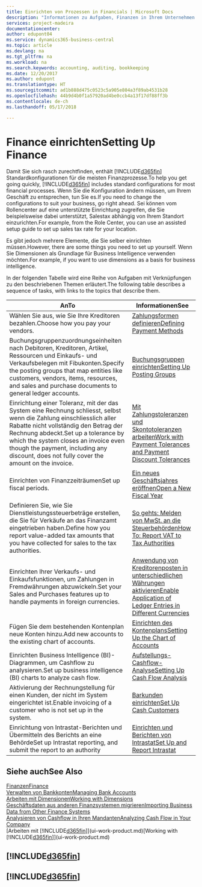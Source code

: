 ```yaml
---
title: Einrichten von Prozessen in Financials | Microsoft Docs
description: "Informationen zu Aufgaben, Finanzen in Ihrem Unternehmen einzurichten, um Ihrer Buchhaltung, oder Buchhaltungsanforderungen Prüfungen zu entsprechen."
services: project-madeira
documentationcenter: 
author: edupont04
ms.service: dynamics365-business-central
ms.topic: article
ms.devlang: na
ms.tgt_pltfrm: na
ms.workload: na
ms.search.keywords: accounting, auditing, bookkeeping
ms.date: 12/20/2017
ms.author: edupont
ms.translationtype: HT
ms.sourcegitcommit: ad1b888d475c0523c5a905e804a3f89ab4531b28
ms.openlocfilehash: 44b9d4b0f1a57920ad4be0ccb4a13f17df88ff3b
ms.contentlocale: de-ch
ms.lasthandoff: 05/17/2018

---
```

# <a name="setting-up-finance"></a><span data-ttu-id="3b960-103">Finance einrichten</span><span class="sxs-lookup"><span data-stu-id="3b960-103">Setting Up Finance</span></span>
<span data-ttu-id="3b960-104">Damit Sie sich rasch zurechtfinden, enthält [!INCLUDE[d365fin](includes/d365fin_md.md)]  Standardkonfigurationen für die meisten Finanzprozesse.</span><span class="sxs-lookup"><span data-stu-id="3b960-104">To help you get going quickly, [!INCLUDE[d365fin](includes/d365fin_md.md)] includes standard configurations for most financial processes.</span></span> <span data-ttu-id="3b960-105">Wenn Sie die Konfiguration ändern müssen, um Ihrem Geschäft zu entsprechen, tun Sie es.</span><span class="sxs-lookup"><span data-stu-id="3b960-105">If you need to change the configurations to suit your business, go right ahead.</span></span> <span data-ttu-id="3b960-106">Sei können vom Rollencenter auf eine unterstützte Einrichtung zugreifen, die Sie beispielsweise dabei unterstützt, Salestax abhängig von Ihrem Standort einzurichten.</span><span class="sxs-lookup"><span data-stu-id="3b960-106">For example, from the Role Center, you can use an assisted setup guide to set up sales tax rate for your location.</span></span>  

<span data-ttu-id="3b960-107">Es gibt jedoch mehrere Elemente, die Sie selber einrichten müssen.</span><span class="sxs-lookup"><span data-stu-id="3b960-107">However, there are some things you need to set up yourself.</span></span> <span data-ttu-id="3b960-108">Wenn Sie Dimensionen als Grundlage für Business Intelligence verwenden möchten.</span><span class="sxs-lookup"><span data-stu-id="3b960-108">For example, if you want to use dimensions as a basis for business intelligence.</span></span>  

<span data-ttu-id="3b960-109">In der folgenden Tabelle wird eine Reihe von Aufgaben mit Verknüpfungen zu den beschriebenen Themen erläutert.</span><span class="sxs-lookup"><span data-stu-id="3b960-109">The following table describes a sequence of tasks, with links to the topics that describe them.</span></span>

| <span data-ttu-id="3b960-110">An</span><span class="sxs-lookup"><span data-stu-id="3b960-110">To</span></span> | <span data-ttu-id="3b960-111">Informationen</span><span class="sxs-lookup"><span data-stu-id="3b960-111">See</span></span> |
| --- | --- |
| <span data-ttu-id="3b960-112">Wählen Sie aus, wie Sie Ihre Kreditoren bezahlen.</span><span class="sxs-lookup"><span data-stu-id="3b960-112">Choose how you pay your vendors.</span></span> |[<span data-ttu-id="3b960-113">Zahlungsformen definieren</span><span class="sxs-lookup"><span data-stu-id="3b960-113">Defining Payment Methods</span></span>](finance-payment-methods.md) |
| <span data-ttu-id="3b960-114">Buchungsgruppenzuordnungseinheiten nach Debitoren, Kreditoren, Artikel, Ressourcen und Einkaufs- und Verkaufsbelegen mit Fibukonten.</span><span class="sxs-lookup"><span data-stu-id="3b960-114">Specify the posting groups that map entities like customers, vendors, items, resources, and sales and purchase documents to general ledger accounts.</span></span> |[<span data-ttu-id="3b960-115">Buchungsgruppen einrichten</span><span class="sxs-lookup"><span data-stu-id="3b960-115">Setting Up Posting Groups</span></span>](finance-posting-groups.md)|
|<span data-ttu-id="3b960-116">Einrichtung einer Toleranz, mit der das System eine Rechnung schliesst, selbst wenn die Zahlung einschliesslich aller Rabatte nicht vollständig den Betrag der Rechnung abdeckt.</span><span class="sxs-lookup"><span data-stu-id="3b960-116">Set up a tolerance by which the system closes an invoice even though the payment, including any discount, does not fully cover the amount on the invoice.</span></span>|[<span data-ttu-id="3b960-117">Mit Zahlungstoleranzen und Skontotoleranzen arbeiten</span><span class="sxs-lookup"><span data-stu-id="3b960-117">Work with Payment Tolerances and Payment Discount Tolerances</span></span>](finance-payment-tolerance-and-payment-discount-tolerance.md)|
| <span data-ttu-id="3b960-118">Einrichten von Finanzzeiträumen</span><span class="sxs-lookup"><span data-stu-id="3b960-118">Set up fiscal periods.</span></span> |[<span data-ttu-id="3b960-119">Ein neues Geschäftsjahres eröffnen</span><span class="sxs-lookup"><span data-stu-id="3b960-119">Open a New Fiscal Year</span></span>](finance-how-open-new-fiscal-year.md) |
| <span data-ttu-id="3b960-120">Definieren Sie, wie Sie Dienstleistungssteuerbeträge erstellen, die Sie für Verkäufe an das Finanzamt eingetrieben haben.</span><span class="sxs-lookup"><span data-stu-id="3b960-120">Define how you report value-added tax amounts that you have collected for sales to the tax authorities.</span></span> |[<span data-ttu-id="3b960-121">So gehts: Melden von MwSt. an die Steuerbehörden</span><span class="sxs-lookup"><span data-stu-id="3b960-121">How To: Report VAT to Tax Authorities</span></span>](finance-how-report-vat.md)|
| <span data-ttu-id="3b960-122">Einrichten Ihrer Verkaufs- und Einkaufsfunktionen, um Zahlungen in Fremdwährungen abzuwickeln.</span><span class="sxs-lookup"><span data-stu-id="3b960-122">Set your Sales and Purchases features up to handle payments in foreign currencies.</span></span>|[<span data-ttu-id="3b960-123">Anwendung von Kreditorenposten in unterschiedlichen Währungen aktivieren</span><span class="sxs-lookup"><span data-stu-id="3b960-123">Enable Application of Ledger Entries in Different Currencies</span></span>](finance-how-enable-application-ledger-entries-different-currencies.md)
| <span data-ttu-id="3b960-124">Fügen Sie dem bestehenden Kontenplan neue Konten hinzu.</span><span class="sxs-lookup"><span data-stu-id="3b960-124">Add new accounts to the existing chart of accounts.</span></span> |[<span data-ttu-id="3b960-125">Einrichten des Kontenplans</span><span class="sxs-lookup"><span data-stu-id="3b960-125">Setting Up the Chart of Accounts</span></span>](finance-setup-chart-accounts.md) |
| <span data-ttu-id="3b960-126">Einrichten Business Intelligence (BI)- Diagrammen, um Cashflow zu analysieren.</span><span class="sxs-lookup"><span data-stu-id="3b960-126">Set up business intelligence (BI) charts to analyze cash flow.</span></span> |[<span data-ttu-id="3b960-127">Aufstellungs-Cashflow-Analyse</span><span class="sxs-lookup"><span data-stu-id="3b960-127">Setting Up Cash Flow Analysis</span></span>](finance-setup-cash-flow-analyses.md) |
|<span data-ttu-id="3b960-128">Aktivierung der Rechnungstellung für einen Kunden, der nicht im System eingerichtet ist.</span><span class="sxs-lookup"><span data-stu-id="3b960-128">Enable invoicing of a customer who is not set up in the system.</span></span>|[<span data-ttu-id="3b960-129">Barkunden einrichten</span><span class="sxs-lookup"><span data-stu-id="3b960-129">Set Up Cash Customers</span></span>](finance-how-to-set-up-cash-customers.md)|
| <span data-ttu-id="3b960-130">Einrichtung von Intrastat-Berichten und Übermitteln des Berichts an eine Behörde</span><span class="sxs-lookup"><span data-stu-id="3b960-130">Set up Intrastat reporting, and submit the report to an authority</span></span> | [<span data-ttu-id="3b960-131">Einrichten und Berichten von Intrastat</span><span class="sxs-lookup"><span data-stu-id="3b960-131">Set Up and Report Intrastat</span></span>](finance-how-setup-report-intrastat.md)|

## <a name="see-also"></a><span data-ttu-id="3b960-132">Siehe auch</span><span class="sxs-lookup"><span data-stu-id="3b960-132">See Also</span></span>
[<span data-ttu-id="3b960-133">Finanzen</span><span class="sxs-lookup"><span data-stu-id="3b960-133">Finance</span></span>](finance.md)  
[<span data-ttu-id="3b960-134">Verwalten von Bankkonten</span><span class="sxs-lookup"><span data-stu-id="3b960-134">Managing Bank Accounts</span></span>](bank-manage-bank-accounts.md)  
[<span data-ttu-id="3b960-135">Arbeiten mit Dimensionen</span><span class="sxs-lookup"><span data-stu-id="3b960-135">Working with Dimensions</span></span>](finance-dimensions.md)  
[<span data-ttu-id="3b960-136">Geschäftsdaten aus anderen Finanzsystemen migrieren</span><span class="sxs-lookup"><span data-stu-id="3b960-136">Importing Business Data from Other Finance Systems</span></span>](across-import-data-configuration-packages.md)  
[<span data-ttu-id="3b960-137">Analysieren von Cashflow in Ihren Mandanten</span><span class="sxs-lookup"><span data-stu-id="3b960-137">Analyzing Cash Flow in Your Company</span></span>](finance-analyze-cash-flow.md)  
<span data-ttu-id="3b960-138">[Arbeiten mit [!INCLUDE[d365fin](includes/d365fin_md.md)]](ui-work-product.md)</span><span class="sxs-lookup"><span data-stu-id="3b960-138">[Working with [!INCLUDE[d365fin](includes/d365fin_md.md)]](ui-work-product.md)</span></span>  

## [!INCLUDE[d365fin](includes/free_trial_md.md)]  
## [!INCLUDE[d365fin](includes/training_link_md.md)]


